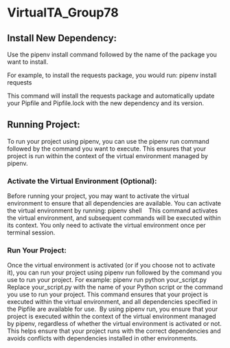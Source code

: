 # VirtualTA_Group78
## Install New Dependency:
Use the pipenv install command followed by the name of the package you want to install. 

For example, to install the requests package, you would run:
pipenv install requests 

This command will install the requests package and automatically update your Pipfile and Pipfile.lock with the new dependency and its version.


## Running Project:
To run your project using pipenv, you can use the pipenv run command followed by the command you want to execute. This ensures that your project is run within the context of the virtual environment managed by pipenv. 

### Activate the Virtual Environment (Optional):
Before running your project, you may want to activate the virtual environment to ensure that all dependencies are available. You can activate the virtual environment by running: pipenv shell    This command activates the virtual environment, and subsequent commands will be executed within its context. You only need to activate the virtual environment once per terminal session. 
### Run Your Project:
Once the virtual environment is activated (or if you choose not to activate it), you can run your project using pipenv run followed by the command you use to run your project. 
For example: pipenv run python your_script.py    Replace your_script.py with the name of your Python script or the command you use to run your project. This command ensures that your project is executed within the virtual environment, and all dependencies specified in the Pipfile are available for use. 
By using pipenv run, you ensure that your project is executed within the context of the virtual environment managed by pipenv, regardless of whether the virtual environment is activated or not. This helps ensure that your project runs with the correct dependencies and avoids conflicts with dependencies installed in other environments.
